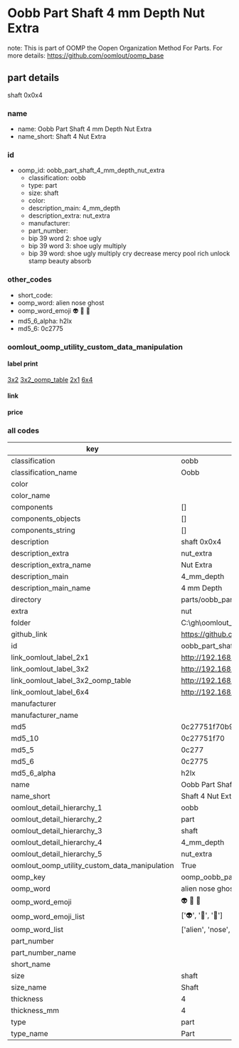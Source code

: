 # Oobb Part Shaft 4 mm Depth Nut Extra  

note: This is part of OOMP the Oopen Organization Method For Parts. For more details: https://github.com/oomlout/oomp_base

##  part details
  



shaft 0x0x4



### name
* name: Oobb Part Shaft 4 mm Depth Nut Extra
* name_short: Shaft 4 Nut Extra
### id
* oomp_id: oobb_part_shaft_4_mm_depth_nut_extra
  * classification: oobb
  * type: part
  * size: shaft
  * color: 
  * description_main: 4_mm_depth
  * description_extra: nut_extra
  * manufacturer: 
  * part_number: 
  * bip 39 word 2: shoe ugly
  * bip 39 word 3: shoe ugly multiply
  * bip 39 word: shoe ugly multiply cry decrease mercy pool rich unlock stamp beauty absorb

### other_codes
* short_code: 
* oomp_word: alien nose ghost
* oomp_word_emoji :alien: :nose: :ghost:
* md5_6_alpha: h2lx
* md5_6: 0c2775






### oomlout_oomp_utility_custom_data_manipulation
#### label print
[3x2](http://192.168.1.245:1112/?label=oomp%20h2lx)
[3x2_oomp_table](http://192.168.1.108:1112/?label=oomp%20h2lx)
[2x1](http://192.168.1.242:1112/?label=oomp%20h2lx)
[6x4](http://192.168.1.55:1112/?label=oomp%20h2lx)    

#### link

                              

#### price







### all codes 
| key | value |  
| --- | --- |  
| classification | oobb |  
| classification_name | Oobb |  
| color |  |  
| color_name |  |  
| components | [] |  
| components_objects | [] |  
| components_string | [] |  
| description | shaft 0x0x4 |  
| description_extra | nut_extra |  
| description_extra_name | Nut Extra |  
| description_main | 4_mm_depth |  
| description_main_name | 4 mm Depth |  
| directory | parts/oobb_part_shaft_4_mm_depth_nut_extra |  
| extra | nut |  
| folder | C:\gh\oomlout_oobb_version_4_generated_parts\things\oobb_part_shaft_4_mm_depth_nut_extra |  
| github_link | https://github.com/oomlout/oomlout_oomp_part_src/tree/main/parts/oobb_part_shaft_4_mm_depth_nut_extra |  
| id | oobb_part_shaft_4_mm_depth_nut_extra |  
| link_oomlout_label_2x1 | http://192.168.1.242:1112/?label=oomp%20h2lx |  
| link_oomlout_label_3x2 | http://192.168.1.245:1112/?label=oomp%20h2lx |  
| link_oomlout_label_3x2_oomp_table | http://192.168.1.108:1112/?label=oomp%20h2lx |  
| link_oomlout_label_6x4 | http://192.168.1.55:1112/?label=oomp%20h2lx |  
| manufacturer |  |  
| manufacturer_name |  |  
| md5 | 0c27751f70b955022d1c935322fb0633 |  
| md5_10 | 0c27751f70 |  
| md5_5 | 0c277 |  
| md5_6 | 0c2775 |  
| md5_6_alpha | h2lx |  
| name | Oobb Part Shaft 4 mm Depth Nut Extra |  
| name_short | Shaft 4 Nut Extra |  
| oomlout_detail_hierarchy_1 | oobb |  
| oomlout_detail_hierarchy_2 | part |  
| oomlout_detail_hierarchy_3 | shaft |  
| oomlout_detail_hierarchy_4 | 4_mm_depth |  
| oomlout_detail_hierarchy_5 | nut_extra |  
| oomlout_oomp_utility_custom_data_manipulation | True |  
| oomp_key | oomp_oobb_part_shaft_4_mm_depth_nut_extra |  
| oomp_word | alien nose ghost |  
| oomp_word_emoji | :alien: :nose: :ghost: |  
| oomp_word_emoji_list | [':alien:', ':nose:', ':ghost:'] |  
| oomp_word_list | ['alien', 'nose', 'ghost'] |  
| part_number |  |  
| part_number_name |  |  
| short_name |  |  
| size | shaft |  
| size_name | Shaft |  
| thickness | 4 |  
| thickness_mm | 4 |  
| type | part |  
| type_name | Part |  
